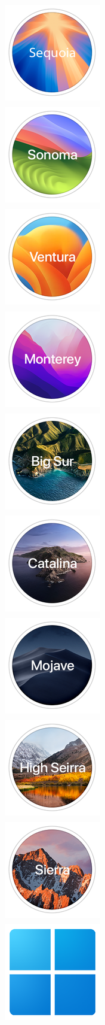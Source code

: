 <p align="center"><img src=os/Sequoia.png></p>
<p align="center"><img src=os/Sonoma.png></p>
<p align="center"><img src=os/Ventura.png></p>
<p align="center"><img src=os/Monterey.png></p>
<p align="center"><img src=os/Big_Sur.png></p>
<p align="center"><img src=os/Catalina.png></p>
<p align="center"><img src=os/Mojave.png></p>
<p align="center"><img src=os/High_Sierra.png></p>
<p align="center"><img src=os/Sierra.png></p>
<p align="center"><img src=os/win.png></p>